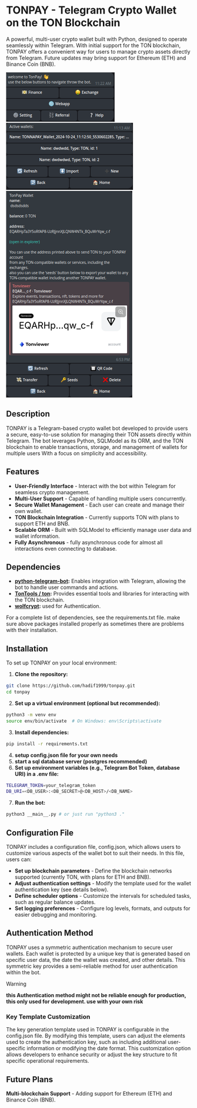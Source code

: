 # TONPAY - Telegram Crypto Wallet on the TON Blockchain

A powerful, multi-user crypto wallet built with Python, designed to operate
seamlessly within Telegram.
With initial support for the TON blockchain, TONPAY offers a convenient way
for users to manage crypto assets directly from Telegram.
Future updates may bring support for Ethereum (ETH) and Binance
Coin (BNB).

![alt text](https://github.com/hadif1999/tonpay/blob/master/assests/main.png?raw=true)
![alt text](https://github.com/hadif1999/tonpay/blob/master/assests/wallets.png?raw=true)
![alt text](https://github.com/hadif1999/tonpay/blob/master/assests/wallet.png?raw=true)

## Description

TONPAY is a Telegram-based crypto wallet bot developed to provide users a
secure, easy-to-use solution for managing their TON assets directly within Telegram.
The bot leverages Python, SQLModel as its ORM, and the TON blockchain to enable transactions,
storage, and management of wallets for multiple users With a focus on simplicity and accessibility.

## Features

- **User-Friendly Interface** - Interact with the bot within Telegram for seamless crypto management.
- **Multi-User Support** - Capable of handling multiple users concurrently.
- **Secure Wallet Management** - Each user can create and manage their own wallet.
- **TON Blockchain Integration** - Currently supports TON with plans to support ETH and BNB.
- **Scalable ORM** - Built with SQLModel to efficiently manage user data and wallet information.
- **Fully Asynchronous** - fully asynchronous code for almost all interactions even connecting to database.  

## Dependencies

- **[python-telegram-bot](https://github.com/python-telegram-bot/python-telegram-bot):** Enables integration with Telegram,
allowing the bot to handle user commands and actions.
- **[TonTools / ton](https://github.com/psylopunk/pytonlib.git):** Provides essential tools and libraries for interacting with the TON blockchain.
- **[wolfcrypt](https://github.com/wolfssl/wolfcrypt-py):** used for Authentication.

For a complete list of dependencies, see the requirements.txt file.
make sure above packages installed properly as sometimes there are problems with their installation.

## Installation
To set up TONPAY on your local environment:
1. **Clone the repository:**
``` bash
git clone https://github.com/hadif1999/tonpay.git
cd tonpay
```
2. **Set up a virtual environment (optional but recommended):**
``` bash
python3 -m venv env
source env/bin/activate  # On Windows: env\Scripts\activate
```
3. **Install dependencies:**
``` bash
pip install -r requirements.txt
```
4. **setup config.json file for your own needs** 
5. **start a sql database server (postgres recommended)**
6. **Set up environment variables (e.g., Telegram Bot Token, database URI) in a .env file:**
``` bash 
TELEGRAM_TOKEN=your_telegram_token
DB_URI=<DB_USER>:<DB_SECRET>@<DB_HOST>/<DB_NAME>
```
7. **Run the bot:**
   
``` bash
python3 __main__.py # or just run "python3 ."
```

## Configuration File

TONPAY includes a configuration file, config.json,
which allows users to customize various aspects of
the wallet bot to suit their needs. In this file, users can:

- **Set up blockchain parameters** - Define the blockchain networks supported (currently TON, with plans for ETH and BNB).
- **Adjust authentication settings** - Modify the template used for the wallet authentication key (see details below).
- **Define scheduler options** - Customize the intervals for scheduled tasks, such as regular balance updates.
- **Set logging preferences** - Configure log levels, formats, and outputs for easier debugging and monitoring.

## Authentication Method

TONPAY uses a symmetric authentication mechanism to secure
user wallets. Each wallet is protected by a unique key
that is generated based on specific user data, the date the wallet
was created, and other details.
This symmetric key provides a semi-reliable method for user
authentication within the bot.
> [!WARNING]
> **this Authentication method might not be reliable enough for production, this only used for development. use with your own risk**

### Key Template Customization

The key generation template used in TONPAY is configurable in the config.json file.
By modifying this template, users can adjust the elements used to create
the authentication key, such as including additional user-specific information or
modifying the date format. This customization option allows developers to
enhance security or adjust the key structure to fit specific operational requirements.

## Future Plans

**Multi-blockchain Support** - Adding support for Ethereum (ETH) and Binance Coin (BNB).




